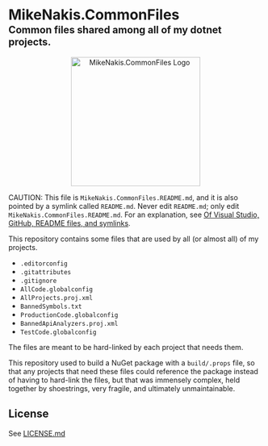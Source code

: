 # MikeNakis.CommonFiles<br><sup><sub>Common files shared among all of my dotnet projects.</sub></sup>

<p align="center">
  <img title="MikeNakis.CommonFiles Logo" src="MikeNakis.CommonFiles-Logo.svg" width="256" />
</p>

CAUTION: This file is `MikeNakis.CommonFiles.README.md`, and it is also pointed by a symlink called `README.md`. Never edit `README.md`; only edit `MikeNakis.CommonFiles.README.md`. For an explanation, see [Of Visual Studio, GitHub, README files, and symlinks](Of-Visual-Studio,-GitHub,-README-files,-and-symlinks.md).

This repository contains some files that are used by all (or almost all) of my projects.

- `.editorconfig`
- `.gitattributes`
- `.gitignore`
- `AllCode.globalconfig`
- `AllProjects.proj.xml`
- `BannedSymbols.txt`
- `ProductionCode.globalconfig`
- `BannedApiAnalyzers.proj.xml`
- `TestCode.globalconfig`

The files are meant to be hard-linked by each project that needs them.

This repository used to build a NuGet package with a `build/.props` file, so that any projects that need these files could reference the package instead of having to hard-link the files, but that was immensely complex, held together by shoestrings, very fragile, and ultimately unmaintainable.

## License

See [LICENSE.md](LICENSE.md)
